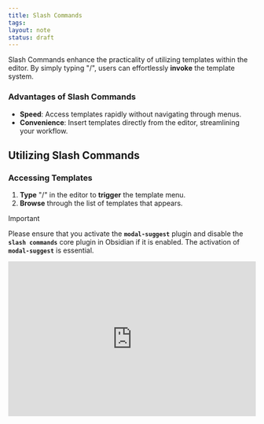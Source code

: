 ```yaml
---
title: Slash Commands
tags: 
layout: note
status: draft
---
```

Slash Commands enhance the practicality of utilizing templates within the editor. By simply typing "/", users can effortlessly **invoke** the template system.

### Advantages of Slash Commands

- **Speed**: Access templates rapidly without navigating through menus.
- **Convenience**: Insert templates directly from the editor, streamlining your workflow.

## Utilizing Slash Commands

### Accessing Templates

1. **Type** "/" in the editor to **trigger** the template menu.
2. **Browse** through the list of templates that appears.


> [!important]
> Please ensure that you activate the **`modal-suggest`** plugin and disable the **`slash commands`** core plugin in Obsidian if it is enabled. The activation of **`modal-suggest`** is essential.

 
<iframe width="100%" height="315" src="https://www.youtube.com/embed/mFkJxGqKxPc?si=t4IJB2fY2I9ZHbe1" title="YouTube video player" frameborder="0" allow="accelerometer; autoplay; clipboard-write; encrypted-media; gyroscope; picture-in-picture; web-share" allowfullscreen></iframe>

